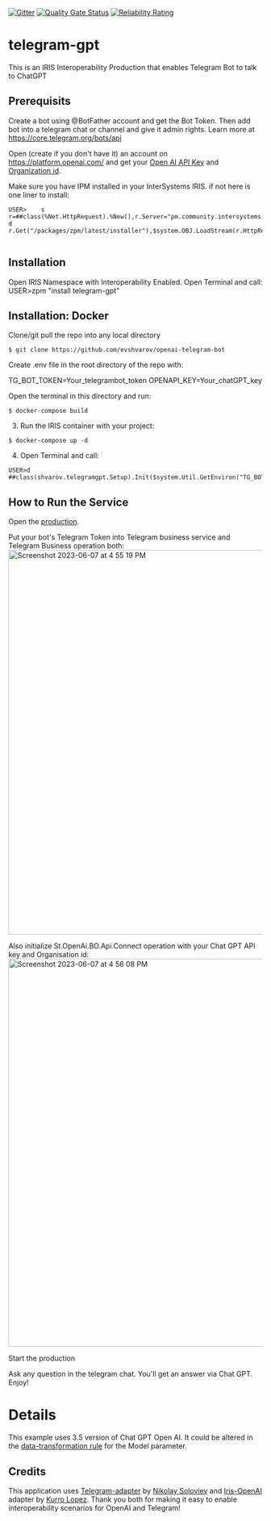  [![Gitter](https://img.shields.io/badge/Available%20on-Intersystems%20Open%20Exchange-00b2a9.svg)](https://openexchange.intersystems.com/package/iris-interoperability-template)
 [![Quality Gate Status](https://community.objectscriptquality.com/api/project_badges/measure?project=intersystems_iris_community%2Firis-interoperability-template&metric=alert_status)](https://community.objectscriptquality.com/dashboard?id=intersystems_iris_community%2Firis-interoperability-template)
 [![Reliability Rating](https://community.objectscriptquality.com/api/project_badges/measure?project=intersystems_iris_community%2Firis-interoperability-template&metric=reliability_rating)](https://community.objectscriptquality.com/dashboard?id=intersystems_iris_community%2Firis-interoperability-template)
# telegram-gpt
This is an IRIS Interoperability Production that enables Telegram Bot to talk to ChatGPT
## Prerequisits

Create a bot using @BotFather account and get the Bot Token. Then add bot into a telegram chat or channel and give it admin rights.
Learn more at https://core.telegram.org/bots/api

Open (create if you don't have it) an account on https://platform.openai.com/ and get your [Open AI API Key](https://platform.openai.com/account/api-keys) and [Organization id](https://platform.openai.com/account/org-settings).

Make sure you have IPM installed in your InterSystems IRIS. if not here is one liner to install:
```
USER>    s r=##class(%Net.HttpRequest).%New(),r.Server="pm.community.intersystems.com",r.SSLConfiguration="ISC.FeatureTracker.SSL.Config" d r.Get("/packages/zpm/latest/installer"),$system.OBJ.LoadStream(r.HttpResponse.Data,"c")


```

## Installation

Open IRIS Namespace with Interoperability Enabled.
Open Terminal and call:
USER>zpm "install telegram-gpt"

## Installation: Docker
Clone/git pull the repo into any local directory

```
$ git clone https://github.com/evshvarov/openai-telegram-bot
```

Create .env file in the root directory of the repo with:

TG_BOT_TOKEN=Your_telegrambot_token
OPENAPI_KEY=Your_chatGPT_key


Open the terminal in this directory and run:

```
$ docker-compose build
```

3. Run the IRIS container with your project:

```
$ docker-compose up -d
```

4. Open Terminal and call:

```
USER>d ##class(shvarov.telegramgpt.Setup).Init($system.Util.GetEnviron("TG_BOT_TOKEN"),$system.Util.GetEnviron("OPENAPI_KEY"))
```

## How to Run the Service

Open the [production](http://localhost:52797/csp/user/EnsPortal.ProductionConfig.zen?PRODUCTION=shvarov.telegramgpt.i14y.TgGptProduction).

Put your bot's Telegram Token into Telegram business service and Telegram Business operation both:
<img width="763" alt="Screenshot 2023-06-07 at 4 55 19 PM" src="https://github.com/evshvarov/openai-telegram-bot/assets/2781759/21459de3-0496-4f69-9374-2fc40518e5c3">


Also initialize St.OpenAi.BO.Api.Connect operation with your Chat GPT API key and Organisation id:
<img width="770" alt="Screenshot 2023-06-07 at 4 56 08 PM" src="https://github.com/evshvarov/openai-telegram-bot/assets/2781759/edae4e49-3b1b-49c4-9763-19901e9b490e">

Start the production

Ask any question in the telegram chat. You'll get an answer via Chat GPT.
Enjoy!

# Details
This example uses 3.5 version of Chat GPT Open AI. It could be altered in the [data-transformation rule](http://localhost:52797/csp/user/EnsPortal.DTLEditor.zen?DT=shvarov.telegptchat.i14y.Tg2Gpt.dtl) for the Model parameter.

## Credits

This application uses [Telegram-adapter](https://openexchange.intersystems.com/package/Telegram-adapter) by [Nikolay Soloviev](https://openexchange.intersystems.com/user/Nikolay%20Solovyev/PdgTNFsHyQu1qL02CS4BfFYIs) and [Iris-OpenAI](https://openexchange.intersystems.com/package/iris-openai) adapter by [Kurro Lopez](https://openexchange.intersystems.com/user/Francisco%20L%C3%B3pez/n8nIarmmcBVMySIjS3ukc2Mp9w).
Thank you both for making it easy to enable interoperability scenarios for OpenAI and Telegram!

